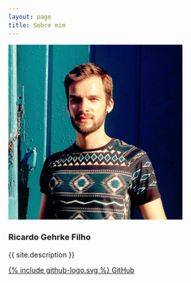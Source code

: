```yaml
---
layout: page
title: Sobre mim
---
```


![Me](public/profile.png)

### Ricardo Gehrke Filho

{{ site.description }}

[{% include github-logo.svg %} GitHub](https://github.com/ricardo0100/)
